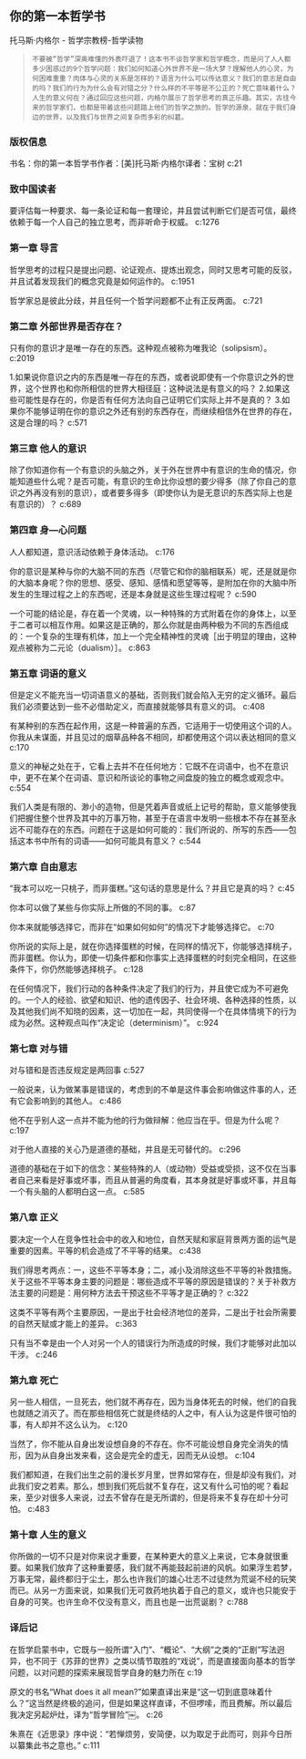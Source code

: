 ## 你的第一本哲学书

托马斯·内格尔  -  哲学宗教榜-哲学读物

>     不要被“哲学”深奥难懂的外表吓退了！这本书不谈哲学家和哲学概念，而是问了人人都多少困惑过的9个哲学问题：我们如何知道心外世界不是一场大梦？理解他人的心灵，为何困难重重？肉体与心灵的关系是怎样的？语言为什么可以传达意义？我们的意志是自由的吗？我们的行为为什么会有对错之分？什么样的不平等是不公正的？死亡意味着什么？人生的意义何在？通过回应这些问题，内格尔展示了哲学思考的真正乐趣。其实，古往今来的哲学家们，也都是带着这些问题踏上他们的哲学之旅的。哲学的源泉，就在于我们身边的世界，以及我们与世界之间复杂而多彩的纠葛。


### 版权信息

书名：你的第一本哲学书作者：[美]托马斯·内格尔译者：宝树 c:21

### 致中国读者

要评估每一种要求、每一条论证和每一套理论，并且尝试判断它们是否可信，最终依赖于每一个人自己的独立思考，而非听命于权威。 c:1276

### 第一章 导言

哲学思考的过程只是提出问题、论证观点、提炼出观念，同时又思考可能的反驳，并且试着发现我们的概念究竟是如何运作的。 c:1951

哲学家总是彼此分歧，并且任何一个哲学问题都不止有正反两面。 c:721

### 第二章 外部世界是否存在？

只有你的意识才是唯一存在的东西。这种观点被称为唯我论（solipsism）。 c:2019

1.如果说你意识之内的东西是唯一存在的东西，或者说即使有一个你意识之外的世界，这个世界也和你所相信的世界大相径庭：这种说法是有意义的吗？
2.如果这些可能性是存在的，你是否有任何方法向自己证明它们实际上并不是真的？
3.如果你不能够证明在你的意识之外还有别的东西存在，而继续相信外在世界的存在，这是合理的吗？ c:571

### 第三章 他人的意识

除了你知道你有一个有意识的头脑之外，关于外在世界中有意识的生命的情况，你能知道些什么呢？是否可能，有意识的生命比你设想的要少得多（除了你自己的意识之外再没有别的意识），或者要多得多（即使你认为是无意识的东西实际上也是有意识的）？ c:689

### 第四章 身—心问题

人人都知道，意识活动依赖于身体活动。 c:176

你的意识是某种与你的大脑不同的东西（尽管它和你的脑相联系）呢，还是就是你的大脑本身呢？你的思想、感受、感知、感情和愿望等等，是附加在你的大脑中所发生的生理过程之上的东西呢，还是本身就是这些生理过程呢？ c:590

一个可能的结论是，存在着一个灵魂，以一种特殊的方式附着在你的身体上，以至于二者可以相互作用。如果这是正确的，那么你就是由两种极为不同的东西组成的：一个复杂的生理有机体，加上一个完全精神性的灵魂［出于明显的理由，这种观点被称为二元论（dualism）］。 c:863

### 第五章 词语的意义

但是定义不能充当一切词语意义的基础，否则我们就会陷入无穷的定义循环。最后我们必须要达到一些不必借助定义，而直接就能够具有意义的词。 c:408

有某种别的东西在起作用，这是一种普遍的东西，它适用于一切使用这个词的人。你我从未谋面，并且见过的烟草品种各不相同，却都使用这个词以表达相同的意义 c:170

意义的神秘之处在于，它看上去并不在任何地方：它既不在词语中，也不在意识中，更不在某个在词语、意识和所谈论的事物之间盘旋的独立的概念或观念中。 c:554

我们人类是有限的、渺小的造物，但是凭着声音或纸上记号的帮助，意义能够使我们把握住整个世界及其中的万事万物，甚至于在语言中发明一些根本不存在甚至永远不可能存在的东西。问题在于这是如何可能的：我们所说的、所写的东西——包括这本书中所有的词语——如何可能具有意义？ c:544

### 第六章 自由意志

“我本可以吃一只桃子，而非蛋糕。”这句话的意思是什么？并且它是真的吗？ c:45

你本可以做了某些与你实际上所做的不同的事。 c:87

你本来就能够选择它，而非在“如果如何如何”的情况下才能够选择它。 c:70

你所说的实际上是，就在你选择蛋糕的时候，在同样的情况下，你能够选择桃子，而非蛋糕。你认为，即使一切条件都和你事实上选择蛋糕的时刻完全相同，在这些条件下，你仍然能够选择桃子。 c:128

在任何情况下，我们行动的各种条件决定了我们的行为，并且使它成为不可避免的。一个人的经验、欲望和知识、他的遗传因子、社会环境、各种选择的性质，以及其他我们尚不知晓的因素，这一切加在一起，共同使得一个在具体情境下的行为成为必然。这种观点叫作“决定论（determinism）”。 c:924

### 第七章 对与错

对与错和是否违反规定是两回事 c:527

一般说来，认为做某事是错误的，考虑到的不单是这件事会影响做这件事的人，还有它会影响到的其他人。 c:486

他不在乎别人这一点并不能为他的行为做辩解：他应当在乎。但是为什么呢？ c:197

对于他人直接的关心乃是道德的基础，并且是无可替代的。 c:296

道德的基础在于如下的信念：某些特殊的人（或动物）受益或受损，这不仅在当事者自己来看是好事或坏事，而且从普遍的角度看，其本身就是好事或坏事，并且每一个有头脑的人都明白这一点。 c:585

### 第八章 正义

要决定一个人在竞争性社会中的收入和地位，自然天赋和家庭背景两方面的运气是重要的因素。平等的机会造成了不平等的结果。 c:438

我们得思考两点：一，这些不平等本身；二，减小及消除这些不平等的补救措施。关于这些不平等本身主要的问题是：哪些造成不平等的原因是错误的？关于补救方法主要的问题是：用何种方法去干预这些不平等才是正确的？ c:322

这类不平等有两个主要原因，一是出于社会经济地位的差异，二是出于社会所需要的自然天赋或才能上的差异。 c:363

只有当不幸是由一个人对另一个人的错误行为所造成的时候，我们才能够对此加以干涉。 c:246

### 第九章 死亡

另一些人相信，一旦死去，他们就不再存在，因为当身体死去的时候，他们的自我也就随之消灭了。而在那些相信死亡就是终结的人之中，有人认为这是件很可怕的事，有人却并不这么认为。 c:120

当然了，你不能从自身出发设想自身的不存在。你不可能设想自身完全消失的情形，因为从自身出发来看，这会是完全的虚无，因而无从设想。 c:104

我们都知道，在我们出生之前的漫长岁月里，世界如常存在，但是却没有我们，对此我们安之若素。那么，想到我们死后就不复存在，这又有什么可怕的呢？看起来，至少对很多人来说，过去不曾存在是无所谓的，但是将来不复存在却十分可怕。 c:483

### 第十章 人生的意义

你所做的一切不只是对你来说才重要，在某种更大的意义上来说，它本身就很重要。如果我们放弃了这种重要感，我们就不再能鼓起前进的风帆。如果浮生若梦，万事无常，最终都归于尘土，那么也许我们的雄心壮志不过徒然为荒诞不经的玩笑而已。从另一方面来说，如果我们无可救药地执着于自己的意义，或许也只能安于自身的可笑。也许生命不仅没有意义，而且也是一出荒诞剧？ c:788

### 译后记

在哲学启蒙书中，它既与一般所谓“入门”、“概论”、“大纲”之类的“正剧”写法迥异，也不同于《苏菲的世界》之类以情节取胜的“戏说”，而是直接面向基本的哲学问题，以对问题的探索来展现哲学自身的魅力所在 c:19

原文的书名“What does it all mean?”如果直译出来是“这一切到底意味着什么？”这当然是终极的追问，但是如果这样直译，不但啰嗦，而且费解。所以最后我决定另起炉灶，译为“哲学冒险”￼。 c:26

朱熹在《近思录》序中说：“若惮烦劳，安简便，以为取足于此而可，则非今日所以纂集此书之意也。” c:111